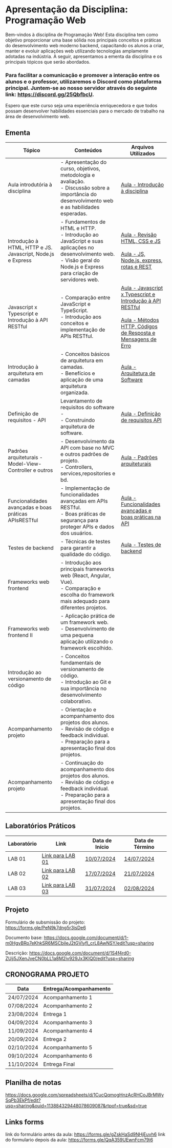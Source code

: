 # Apresentação da Disciplina: Programação Web

Bem-vindos à disciplina de Programação Web! Esta disciplina tem como objetivo proporcionar uma base sólida nos principais conceitos e práticas do desenvolvimento web moderno backend, capacitando os alunos a criar, manter e evoluir aplicações web utilizando tecnologias amplamente adotadas na indústria. A seguir, apresentamos a ementa da disciplina e os principais tópicos que serão abordados.

### Para facilitar a comunicação e promover a interação entre os alunos e o professor, utilizaremos o Discord como plataforma principal. Juntem-se ao nosso servidor através do seguinte link: https://discord.gg/25QbfbcU.

Espero que este curso seja uma experiência enriquecedora e que todos possam desenvolver habilidades essenciais para o mercado de trabalho na área de desenvolvimento web.

## Ementa 

| Tópico | Conteúdos | Arquivos Utilizados |
|--------|-----------|---------------------|
| Aula introdutória à disciplina | - Apresentação do curso, objetivos, metodologia e avaliação.<br>- Discussão sobre a importância do desenvolvimento web e as habilidades esperadas. | [Aula - Introdução à disciplina](aulas/Aula1.pdf) |
| Introdução à HTML, HTTP e JS. Javascript, Node.js e Express | - Fundamentos de HTML e HTTP.<br>- Introdução ao JavaScript e suas aplicações no desenvolvimento web.<br>- Visão geral do Node.js e Express para criação de servidores web. | [Aula - Revisão HTML, CSS e JS](aulas/Aula2.pdf) <br></br> [Aula - JS, Node.js, express, rotas e REST](aulas/Aula3.pdf) |
| Javascript x Typescript e Introdução à API RESTful | - Comparação entre JavaScript e TypeScript.<br>- Introdução aos conceitos e implementação de APIs RESTful. | [Aula - Javascript x Typescript e Introdução à API RESTful](aulas/Aula4.pdf) <br></br> [Aula - Métodos HTTP, Códigos de Resposta e Mensagens de Erro](aulas/Aula5.pdf)|
| Introdução à arquitetura em camadas | - Conceitos básicos de arquitetura em camadas.<br>- Benefícios e aplicação de uma arquitetura organizada. | [Aula - Arquitetura de Software](aulas/Aula6.pdf)|
| Definição de requisitos - API | Levantamento de requisitos do software - <br>- Construindo arquitetura de software. | [Aula - Definição de requisitos API](aulas/Aula7.pdf) |
| Padrões arquiteturais - Model-View-Controller e outros | - Desenvolvimento da API com base no MVC e outros padrões de projeto.<br>- Controllers, services,repositories e bd. | [Aula - Padrões arquiteturais](aulas/Aula8.pdf) |
| Funcionalidades avançadas e boas práticas APIsRESTful | - Implementação de funcionalidades avançadas em APIs RESTful.<br>- Boas práticas de segurança para proteger APIs e dados dos usuários. | [Aula - Funcionalidades avançadas e boas práticas na API](aulas/Aula9.pdf) |Aula
| Testes de backend | - Técnicas de testes para garantir a qualidade do código.<br> | [Aula - Testes de backend](aulas/Aula10.pdf) |
| Frameworks web frontend | - Introdução aos principais frameworks web (React, Angular, Vue).<br>- Comparação e escolha do framework mais adequado para diferentes projetos. | [](#) |
| Frameworks web frontend II | - Aplicação prática de um framework web.<br>- Desenvolvimento de uma pequena aplicação utilizando o framework escolhido. | [](#) |
| Introdução ao versionamento de código | - Conceitos fundamentais de versionamento de código.<br>- Introdução ao Git e sua importância no desenvolvimento colaborativo. | [](#) |
| Acompanhamento projeto | - Orientação e acompanhamento dos projetos dos alunos.<br>- Revisão de código e feedback individual.<br>- Preparação para a apresentação final dos projetos. | [](#) |
| Acompanhamento projeto | - Continuação do acompanhamento dos projetos dos alunos.<br>- Revisão de código e feedback individual.<br>- Preparação para a apresentação final dos projetos. | [](#) |

## Laboratórios Práticos

| Laboratório | Link | Data de Início | Data de Término |
|-------------|------|----------------|-----------------|
| LAB 01 | [Link para LAB 01](https://docs.google.com/document/d/19z913LVtDRj6j5_ehT3MiPNx3TUikRAtIKuZfYlE_qo/edit?usp=sharing) |  [10/07/2024](#) | [14/07/2024](#) |
| LAB 02 | [Link para LAB 02](https://docs.google.com/document/d/1iGzrjanD7kAY5CFO5vAxjOwqLCCrUxEHW680KyzZZ6Y/edit?usp=sharing) | [17/07/2024](#) | [21/07/2024](#) |
| LAB 03 | [Link para LAB 03](https://docs.google.com/document/d/1vbqR1Z6dQWHe3Nd4qU5yIFdWyOJrjZCJfL4_mIvSjOk/edit?usp=sharing) | [31/07/2024](#) | [02/08/2024](#) |

## Projeto

Formulário de subsmissão do projeto: https://forms.gle/PeN9k7dng5r3isDe6

Documento base: https://docs.google.com/document/d/1-m0HgvBRo7eKhkSR6MSCbileJ2tGVlyfI_crL8AwNSY/edit?usp=sharing 

Descrição: https://docs.google.com/document/d/1S4f4rd0-ZUjj5JXenJveCN0bLL1a8M2iv929Jx3KIQ0/edit?usp=sharing

## CRONOGRAMA PROJETO

| Data        | Entrega/Acompanhamento|
|-------------|-----------------------|
| 24/07/2024  | Acompanhamento 1      |
| 07/08/2024  | Acompanhamento 2      |
| 23/08/2024  | Entrega 1             |
| 04/09/2024  | Acompanhamento 3      |
| 11/09/2024  | Acompanhamento 4      |
| 20/09/2024  | Entrega 2             |
| 02/10/2024  | Acompanhamento 5      |
| 09/10/2024  | Acompanhamento 6      |
| 11/10/2024  | Entrega Final         |

## Planilha de notas

https://docs.google.com/spreadsheets/d/1CucQqmogHnzAcRHCoJBrMWySqPb3EkPf/edit?usp=sharing&ouid=113884329448078609087&rtpof=true&sd=true

## Links forms

link do formulário antes da aula: https://forms.gle/gZskHaSd9NHjEuvh6
link do formulario depois da aula: https://forms.gle/QqA359UEwnFcm79i6
